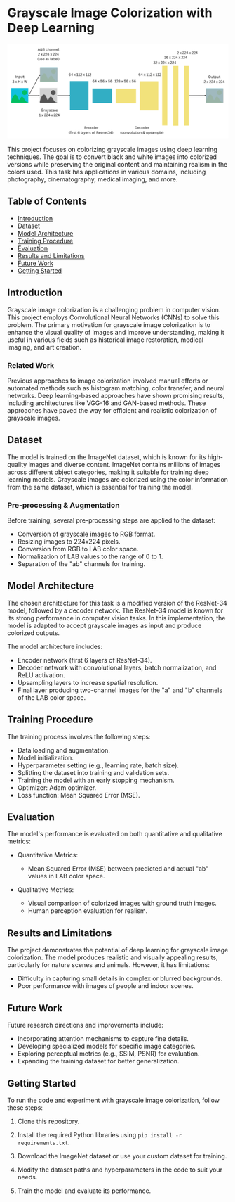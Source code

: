 # Grayscale Image Colorization with Deep Learning

![Example Image](ModelArchitecture.png)

This project focuses on colorizing grayscale images using deep learning techniques. The goal is to convert black and white images into colorized versions while preserving the original content and maintaining realism in the colors used. This task has applications in various domains, including photography, cinematography, medical imaging, and more.

## Table of Contents

- [Introduction](#introduction)
- [Dataset](#dataset)
- [Model Architecture](#model-architecture)
- [Training Procedure](#training-procedure)
- [Evaluation](#evaluation)
- [Results and Limitations](#results-and-limitations)
- [Future Work](#future-work)
- [Getting Started](#getting-started)

## Introduction

Grayscale image colorization is a challenging problem in computer vision. This project employs Convolutional Neural Networks (CNNs) to solve this problem. The primary motivation for grayscale image colorization is to enhance the visual quality of images and improve understanding, making it useful in various fields such as historical image restoration, medical imaging, and art creation.

### Related Work

Previous approaches to image colorization involved manual efforts or automated methods such as histogram matching, color transfer, and neural networks. Deep learning-based approaches have shown promising results, including architectures like VGG-16 and GAN-based methods. These approaches have paved the way for efficient and realistic colorization of grayscale images.

## Dataset

The model is trained on the ImageNet dataset, which is known for its high-quality images and diverse content. ImageNet contains millions of images across different object categories, making it suitable for training deep learning models. Grayscale images are colorized using the color information from the same dataset, which is essential for training the model.

### Pre-processing & Augmentation

Before training, several pre-processing steps are applied to the dataset:

- Conversion of grayscale images to RGB format.
- Resizing images to 224x224 pixels.
- Conversion from RGB to LAB color space.
- Normalization of LAB values to the range of 0 to 1.
- Separation of the "ab" channels for training.

## Model Architecture

The chosen architecture for this task is a modified version of the ResNet-34 model, followed by a decoder network. The ResNet-34 model is known for its strong performance in computer vision tasks. In this implementation, the model is adapted to accept grayscale images as input and produce colorized outputs.

The model architecture includes:

- Encoder network (first 6 layers of ResNet-34).
- Decoder network with convolutional layers, batch normalization, and ReLU activation.
- Upsampling layers to increase spatial resolution.
- Final layer producing two-channel images for the "a" and "b" channels of the LAB color space.

## Training Procedure

The training process involves the following steps:

- Data loading and augmentation.
- Model initialization.
- Hyperparameter setting (e.g., learning rate, batch size).
- Splitting the dataset into training and validation sets.
- Training the model with an early stopping mechanism.
- Optimizer: Adam optimizer.
- Loss function: Mean Squared Error (MSE).

## Evaluation

The model's performance is evaluated on both quantitative and qualitative metrics:

- Quantitative Metrics:
  - Mean Squared Error (MSE) between predicted and actual "ab" values in LAB color space.

- Qualitative Metrics:
  - Visual comparison of colorized images with ground truth images.
  - Human perception evaluation for realism.

## Results and Limitations

The project demonstrates the potential of deep learning for grayscale image colorization. The model produces realistic and visually appealing results, particularly for nature scenes and animals. However, it has limitations:

- Difficulty in capturing small details in complex or blurred backgrounds.
- Poor performance with images of people and indoor scenes.

## Future Work

Future research directions and improvements include:

- Incorporating attention mechanisms to capture fine details.
- Developing specialized models for specific image categories.
- Exploring perceptual metrics (e.g., SSIM, PSNR) for evaluation.
- Expanding the training dataset for better generalization.

## Getting Started

To run the code and experiment with grayscale image colorization, follow these steps:

1. Clone this repository.

2. Install the required Python libraries using `pip install -r requirements.txt`.

3. Download the ImageNet dataset or use your custom dataset for training.

4. Modify the dataset paths and hyperparameters in the code to suit your needs.

5. Train the model and evaluate its performance.

